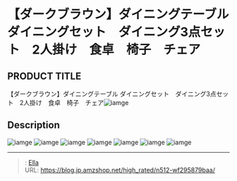 # 【ダークブラウン】ダイニングテーブル ダイニングセット　ダイニング3点セット　2人掛け　食卓　椅子　チェア


## PRODUCT TITLE 

【ダークブラウン】ダイニングテーブル ダイニングセット　ダイニング3点セット　2人掛け　食卓　椅子　チェア![iamge](https://b2bfiles1.gigab2b.cn/image/wkseller/301/wf196027/20200918_8f74922ce564eec79100830cb7464acb.JPG)

## Description











![iamge](https://b2bfiles1.gigab2b.cn/image/wkseller/301/20230224_e3b61050e028df5873c452ef29fab220.jpg)
![iamge](https://b2bfiles1.gigab2b.cn/image/wkseller/301/20230224_0368a7a178d1714392da5631fb3cdcc5.jpg)
![iamge](https://b2bfiles1.gigab2b.cn/image/wkseller/301/20230224_469c8d69228ce8d5deda4d01564ef0a7.jpg)
![iamge](https://b2bfiles1.gigab2b.cn/image/wkseller/301/20230224_fe46a9038706c45e7886db8d4ac608ea.jpg)
![iamge](https://b2bfiles1.gigab2b.cn/image/wkseller/301/20230224_16b948a1488d80d7ecd647b5901388c3.jpg)
![iamge](https://b2bfiles1.gigab2b.cn/image/wkseller/301/20230224_fe55ae34c7e869a3f8767dab07c93e8f.jpg)
![iamge](https://b2bfiles1.gigab2b.cn/image/wkseller/301/20230224_fb1906af6677940d49d6e9c4a22fe2a5.jpg)


---

> : [Ella](https://blog.jp.amzshop.net/)  
> URL: https://blog.jp.amzshop.net/high_rated/n512-wf295879baa/  

